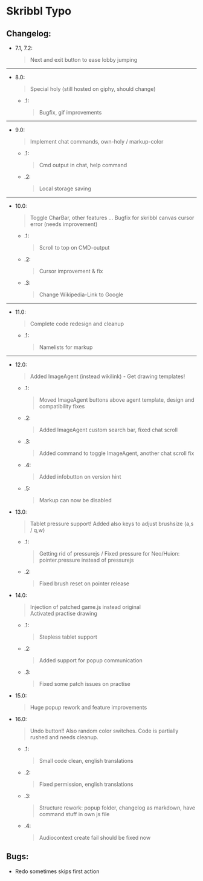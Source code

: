 

# Skribbl Typo 
   
## Changelog:


- 7.1, 7.2:  
   >Next and exit button to ease lobby jumping
---
- 8.0:
  >Special holy (still hosted on giphy, should change)
  - .1: 
    >Bugfix, gif improvements
---
- 9.0:  
    >Implement chat commands, own-holy / markup-color
    - .1:  
        >Cmd output in chat, help command 
    - .2: 
        >Local storage saving
---
- 10.0:  
    >Toggle CharBar, other features ... Bugfix for skribbl canvas cursor error (needs improvement)
    - .1: 
        >Scroll to top on CMD-output
    - .2: 
        >Cursor improvement & fix
    - .3: 
        >Change Wikipedia-Link to Google
---
- 11.0:
    >Complete code redesign and cleanup
    - .1:  
      >Namelists for markup
---
- 12.0:  
    >Added ImageAgent (instead wikilink) - Get drawing templates!
    - .1: 
        >Moved ImageAgent buttons above agent template, design and compatibility fixes
    - .2: 
        >Added ImageAgent custom search bar, fixed chat scroll
    - .3: 
        >Added command to toggle ImageAgent, another chat scroll fix
    - .4: 
        >Added infobutton on version hint
    - .5: 
        >Markup can now be disabled

- 13.0:  
    >Tablet pressure support! Added also keys to adjust brushsize (a,s / q,w)
    - .1: 
        >Getting rid of pressurejs / Fixed pressure for Neo/Huion: pointer.pressure instead of pressurejs
    - .2: 
        >Fixed brush reset on pointer release

- 14.0:  
    >Injection of patched game.js instead original  
    >Activated practise drawing  
    - .1:  
        >Stepless tablet support
    - .2: 
        >Added support for popup communication
    - .3: 
        >Fixed some patch issues on practise

- 15.0:
    >Huge popup rework and feature improvements

- 16.0:
    >Undo button!! Also random color switches. Code is partially rushed and needs cleanup.  
    - .1: 
        >Small code clean, english translations
    - .2: 
        >Fixed permission, english translations  
    - .3:
        >Structure rework: popup folder, changelog as markdown, have command stuff in own js file
    - .4:
        >Audiocontext create fail should be fixed now

## Bugs:
- Redo sometimes skips first action

